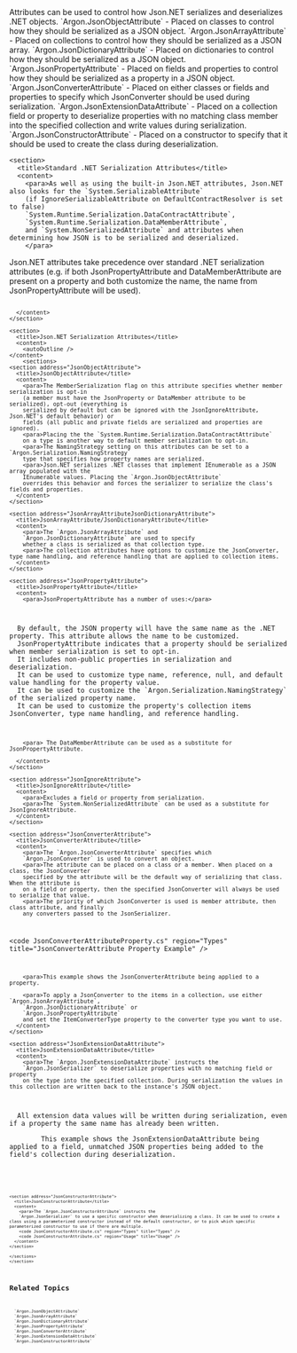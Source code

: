 <?xml version="1.0" encoding="utf-8"?>
<topic id="SerializationAttributes" revisionNumber="1">
  <developerConceptualDocument xmlns="http://ddue.schemas.microsoft.com/authoring/2003/5" xmlns:xlink="http://www.w3.org/1999/xlink">
Attributes can be used to control how Json.NET serializes and deserializes .NET objects.

<list class="bullet">
  <listItem><para>`Argon.JsonObjectAttribute` - Placed on classes to control how they should be serialized as a JSON object.</listItem>
  <listItem><para>`Argon.JsonArrayAttribute` - Placed on collections to control how they should be serialized as a JSON array.</listItem>
  <listItem><para>`Argon.JsonDictionaryAttribute` - Placed on dictionaries to control how they should be serialized as a JSON object.</listItem>
  <listItem><para>`Argon.JsonPropertyAttribute` - Placed on fields and properties to control how they should be serialized as a property in a JSON object.</listItem>
  <listItem><para>`Argon.JsonConverterAttribute` - Placed on either classes or fields and properties to specify which JsonConverter should be used during serialization.</listItem>
  <listItem><para>`Argon.JsonExtensionDataAttribute` - Placed on a collection field or property to deserialize properties with no matching class member into the specified collection and write values during serialization.</listItem>
  <listItem><para>`Argon.JsonConstructorAttribute` - Placed on a constructor to specify that it should be used to create the class during deserialization.</listItem>
</list>


    
    <section>
      <title>Standard .NET Serialization Attributes</title>
      <content>
        <para>As well as using the built-in Json.NET attributes, Json.NET also looks for the `System.SerializableAttribute`
        (if IgnoreSerializableAttribute on DefaultContractResolver is set to false)
        `System.Runtime.Serialization.DataContractAttribute`,
        `System.Runtime.Serialization.DataMemberAttribute`,
        and `System.NonSerializedAttribute` and attributes when determining how JSON is to be serialized and deserialized.
        </para>

<alert class="note">
  <para>Json.NET attributes take precedence over standard .NET serialization attributes (e.g. if both JsonPropertyAttribute
  and DataMemberAttribute are present on a property and both customize the name,
  the name from JsonPropertyAttribute will be used).
</alert>        

<code lang="cs" source="..\Src\Tests\Documentation\SerializationTests.cs" region="SerializationAttributes" title="Serialization Attributes Example" />
        
      </content>
    </section>
    
    <section>
      <title>Json.NET Serialization Attributes</title>
      <content>
        <autoOutline />
    </content>
        <sections>
    <section address="JsonObjectAttribute">
      <title>JsonObjectAttribute</title>
      <content>
        <para>The MemberSerialization flag on this attribute specifies whether member serialization is opt-in
        (a member must have the JsonProperty or DataMember attribute to be serialized), opt-out (everything is
        serialized by default but can be ignored with the JsonIgnoreAttribute, Json.NET's default behavior) or
        fields (all public and private fields are serialized and properties are ignored).
        <para>Placing the the `System.Runtime.Serialization.DataContractAttribute`
        on a type is another way to default member serialization to opt-in.
        <para>The NamingStrategy setting on this attributes can be set to a `Argon.Serialization.NamingStrategy`
        type that specifies how property names are serialized.
        <para>Json.NET serializes .NET classes that implement IEnumerable as a JSON array populated with the
        IEnumerable values. Placing the `Argon.JsonObjectAttribute`
        overrides this behavior and forces the serializer to serialize the class's fields and properties.
      </content>
    </section>
        
    <section address="JsonArrayAttributeJsonDictionaryAttribute">
      <title>JsonArrayAttribute/JsonDictionaryAttribute</title>
      <content>
        <para>The `Argon.JsonArrayAttribute` and
        `Argon.JsonDictionaryAttribute` are used to specify
        whether a class is serialized as that collection type.
        <para>The collection attributes have options to customize the JsonConverter, type name handling, and reference handling that are applied to collection items.
      </content>
    </section>
        
    <section address="JsonPropertyAttribute">
      <title>JsonPropertyAttribute</title>
      <content>
        <para>JsonPropertyAttribute has a number of uses:</para>
        
<list class="bullet">
  <listItem><para>By default, the JSON property will have the same name as the .NET property. This attribute allows the name to be customized.</listItem>
  <listItem><para>JsonPropertyAttribute indicates that a property should be serialized when member serialization is set to opt-in.</listItem>
  <listItem><para>It includes non-public properties in serialization and deserialization.</listItem>
  <listItem><para>It can be used to customize type name, reference, null, and default value handling for the property value.</listItem>
  <listItem><para>It can be used to customize the `Argon.Serialization.NamingStrategy` of the serialized property name.</listItem>
  <listItem><para>It can be used to customize the property's collection items JsonConverter, type name handling, and reference handling.</listItem>
</list>
        
        <para> The DataMemberAttribute can be used as a substitute for JsonPropertyAttribute.
        
      </content>
    </section>
        
    <section address="JsonIgnoreAttribute">
      <title>JsonIgnoreAttribute</title>
      <content>
        <para>Excludes a field or property from serialization.
        <para>The `System.NonSerializedAttribute` can be used as a substitute for JsonIgnoreAttribute.
      </content>
    </section>
        
    <section address="JsonConverterAttribute">
      <title>JsonConverterAttribute</title>
      <content>
        <para>The `Argon.JsonConverterAttribute` specifies which
        `Argon.JsonConverter` is used to convert an object.
        <para>The attribute can be placed on a class or a member. When placed on a class, the JsonConverter
        specified by the attribute will be the default way of serializing that class. When the attribute is
        on a field or property, then the specified JsonConverter will always be used to serialize that value.
        <para>The priority of which JsonConverter is used is member attribute, then class attribute, and finally
        any converters passed to the JsonSerializer.

<code JsonConverterAttributeProperty.cs" region="Types" title="JsonConverterAttribute Property Example" />
       
        <para>This example shows the JsonConverterAttribute being applied to a property.
                
        <para>To apply a JsonConverter to the items in a collection, use either `Argon.JsonArrayAttribute`,
        `Argon.JsonDictionaryAttribute` or
        `Argon.JsonPropertyAttribute`
        and set the ItemConverterType property to the converter type you want to use.
      </content>
    </section>
        
    <section address="JsonExtensionDataAttribute">
      <title>JsonExtensionDataAttribute</title>
      <content>
        <para>The `Argon.JsonExtensionDataAttribute` instructs the
        `Argon.JsonSerializer` to deserialize properties with no matching field or property
        on the type into the specified collection. During serialization the values in this collection are written back to the instance's JSON object.

<alert class="note">
  <para>All extension data values will be written during serialization, even if a property the same name has already been written.
</alert>        
        <para>This example shows the JsonExtensionDataAttribute being applied to a field, unmatched JSON properties being added to the field's collection during deserialization.
        <code DeserializeExtensionData.cs" region="Types" title="Types" />
        <code DeserializeExtensionData.cs" region="Usage" title="Usage" />
      </content>
    </section>
        
    <section address="JsonConstructorAttribute">
      <title>JsonConstructorAttribute</title>
      <content>
        <para>The `Argon.JsonConstructorAttribute` instructs the
        `Argon.JsonSerializer` to use a specific constructor when deserializing a class. It can be used to create a class using a parameterized constructor instead of the default constructor, or to pick which specific parameterized constructor to use if there are multiple.
        <code JsonConstructorAttribute.cs" region="Types" title="Types" />
        <code JsonConstructorAttribute.cs" region="Usage" title="Usage" />
      </content>
    </section>
    
    </sections>
    </section>


## Related Topics
      `Argon.JsonObjectAttribute`
      `Argon.JsonArrayAttribute`
      `Argon.JsonDictionaryAttribute`
      `Argon.JsonPropertyAttribute`
      `Argon.JsonConverterAttribute`
      `Argon.JsonExtensionDataAttribute`
      `Argon.JsonConstructorAttribute`